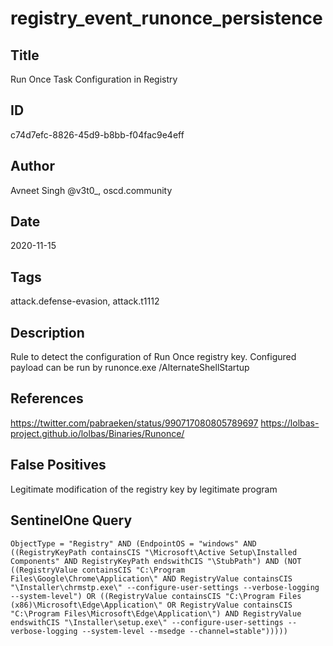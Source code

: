 # registry_event_runonce_persistence

## Title
Run Once Task Configuration in Registry

## ID
c74d7efc-8826-45d9-b8bb-f04fac9e4eff

## Author
Avneet Singh @v3t0_, oscd.community

## Date
2020-11-15

## Tags
attack.defense-evasion, attack.t1112

## Description
Rule to detect the configuration of Run Once registry key. Configured payload can be run by runonce.exe /AlternateShellStartup

## References
https://twitter.com/pabraeken/status/990717080805789697
https://lolbas-project.github.io/lolbas/Binaries/Runonce/

## False Positives
Legitimate modification of the registry key by legitimate program

## SentinelOne Query
```
ObjectType = "Registry" AND (EndpointOS = "windows" AND ((RegistryKeyPath containsCIS "\Microsoft\Active Setup\Installed Components" AND RegistryKeyPath endswithCIS "\StubPath") AND (NOT ((RegistryValue containsCIS "C:\Program Files\Google\Chrome\Application\" AND RegistryValue containsCIS "\Installer\chrmstp.exe\" --configure-user-settings --verbose-logging --system-level") OR ((RegistryValue containsCIS "C:\Program Files (x86)\Microsoft\Edge\Application\" OR RegistryValue containsCIS "C:\Program Files\Microsoft\Edge\Application\") AND RegistryValue endswithCIS "\Installer\setup.exe\" --configure-user-settings --verbose-logging --system-level --msedge --channel=stable")))))

```